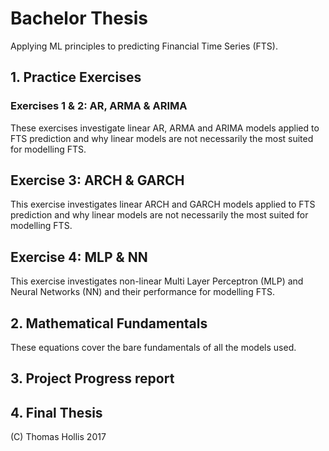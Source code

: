 # Bachelor Thesis
Applying ML principles to predicting Financial Time Series (FTS).

## 1. Practice Exercises
### Exercises 1 & 2: AR, ARMA & ARIMA
These exercises investigate linear AR, ARMA and ARIMA models applied to FTS prediction and why linear models are not necessarily the most suited for modelling FTS.

## Exercise 3: ARCH & GARCH
This exercise investigates linear ARCH and GARCH models applied to FTS prediction and why linear models are not necessarily the most suited for modelling FTS.

## Exercise 4: MLP & NN
This exercise investigates non-linear Multi Layer Perceptron (MLP) and Neural Networks (NN) and their performance for modelling FTS.

## 2. Mathematical Fundamentals 
These equations cover the bare fundamentals of all the models used.

## 3. Project Progress report

## 4. Final Thesis

(C) Thomas Hollis 2017
